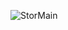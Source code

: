 
![StorMain](https://user-images.githubusercontent.com/12767962/122967424-71842300-d358-11eb-97f1-0ed70e4b965e.png)
